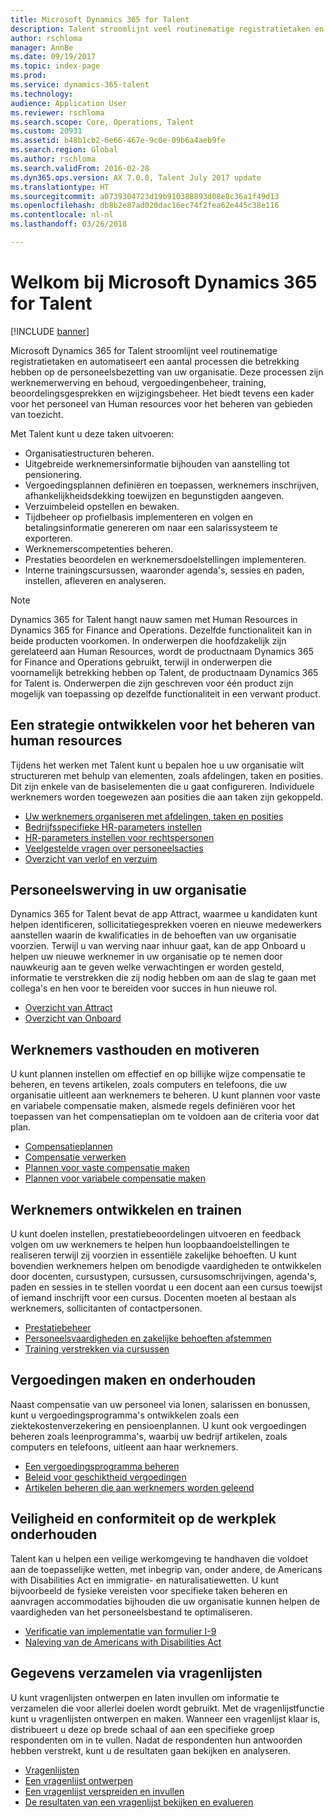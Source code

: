 ```yaml
---
title: Microsoft Dynamics 365 for Talent
description: Talent stroomlijnt veel routinematige registratietaken en automatiseert een aantal processen die betrekking hebben op de personeelsbezetting van uw organisatie. Deze processen zijn werknemerwerving en behoud, vergoedingenbeheer, training, beoordelingsgesprekken en wijzigingsbeheer.
author: rschloma
manager: AnnBe
ms.date: 09/19/2017
ms.topic: index-page
ms.prod: 
ms.service: dynamics-365-talent
ms.technology: 
audience: Application User
ms.reviewer: rschloma
ms.search.scope: Core, Operations, Talent
ms.custom: 20931
ms.assetid: b48b1cb2-6e66-467e-9c0e-09b6a4aeb9fe
ms.search.region: Global
ms.author: rschloma
ms.search.validFrom: 2016-02-28
ms.dyn365.ops.version: AX 7.0.0, Talent July 2017 update
ms.translationtype: HT
ms.sourcegitcommit: a0739304723d19b910388893d08e8c36a1f49d13
ms.openlocfilehash: db8b2e87ad020dac16ec74f2fea62e445c38e116
ms.contentlocale: nl-nl
ms.lasthandoff: 03/26/2018

---
```


# <a name="welcome-to-microsoft-dynamics-365-for-talent"></a>Welkom bij Microsoft Dynamics 365 for Talent

[!INCLUDE [banner](includes/banner.md)]

Microsoft Dynamics 365 for Talent stroomlijnt veel routinematige registratietaken en automatiseert een aantal processen die betrekking hebben op de personeelsbezetting van uw organisatie. Deze processen zijn werknemerwerving en behoud, vergoedingenbeheer, training, beoordelingsgesprekken en wijzigingsbeheer. Het biedt tevens een kader voor het personeel van Human resources voor het beheren van gebieden van toezicht.

Met Talent kunt u deze taken uitvoeren:

+ Organisatiestructuren beheren.
+ Uitgebreide werknemersinformatie bijhouden van aanstelling tot pensionering.
+ Vergoedingsplannen definiëren en toepassen, werknemers inschrijven, afhankelijkheidsdekking toewijzen en begunstigden aangeven.
+ Verzuimbeleid opstellen en bewaken.
+ Tijdbeheer op profielbasis implementeren en volgen en betalingsinformatie genereren om naar een salarissysteem te exporteren.
+ Werknemerscompetenties beheren.
+ Prestaties beoordelen en werknemersdoelstellingen implementeren.
+ Interne trainingscursussen, waaronder agenda's, sessies en paden, instellen, afleveren en analyseren.

> [!NOTE] 
> Dynamics 365 for Talent hangt nauw samen met Human Resources in Dynamics 365 for Finance and Operations. Dezelfde functionaliteit kan in beide producten voorkomen. In onderwerpen die hoofdzakelijk zijn gerelateerd aan Human Resources, wordt de productnaam Dynamics 365 for Finance and Operations gebruikt, terwijl in onderwerpen die voornamelijk betrekking hebben op Talent, de productnaam Dynamics 365 for Talent is. Onderwerpen die zijn geschreven voor één product zijn mogelijk van toepassing op dezelfde functionaliteit in een verwant product.

<a name="develop-a-strategy-for-managing-your-human-resources"></a>Een strategie ontwikkelen voor het beheren van human resources
---------------------------------------------------------

Tijdens het werken met Talent kunt u bepalen hoe u uw organisatie wilt structureren met behulp van elementen, zoals afdelingen, taken en posities. Dit zijn enkele van de basiselementen die u gaat configureren. Individuele werknemers worden toegewezen aan posities die aan taken zijn gekoppeld.

-   [Uw werknemers organiseren met afdelingen, taken en posities](departments-jobs-positions.md)
-   [Bedrijfsspecifieke HR-parameters instellen](set-up-company-specific-hr-parameters.md)
-   [HR-parameters instellen voor rechtspersonen](set-up-hr-parameters-across-legal-entities.md) 
-   [Veelgestelde vragen over personeelsacties](personnel-actions-faq.md)
-   [Overzicht van verlof en verzuim](leave-absence-overview.md)

## <a name="staffing-your-organization"></a>Personeelswerving in uw organisatie

Dynamics 365 for Talent bevat de app Attract, waarmee u kandidaten kunt helpen identificeren, sollicitatiegesprekken voeren en nieuwe medewerkers aanstellen waarin de kwalificaties in de behoeften van uw organisatie voorzien. Terwijl u van werving naar inhuur gaat, kan de app Onboard u helpen uw nieuwe werknemer in uw organisatie op te nemen door nauwkeurig aan te geven welke verwachtingen er worden gesteld, informatie te verstrekken die zij nodig hebben om aan de slag te gaan met collega's en hen voor te bereiden voor succes in hun nieuwe rol.  

- [Overzicht van Attract](attract-overview.md)
- [Overzicht van Onboard](create-onboarding-experience.md)

## <a name="retain-and-motivate-employees"></a>Werknemers vasthouden en motiveren

U kunt plannen instellen om effectief en op billijke wijze compensatie te beheren, en tevens artikelen, zoals computers en telefoons, die uw organisatie uitleent aan werknemers te beheren. U kunt plannen voor vaste en variabele compensatie maken, alsmede regels definiëren voor het toepassen van het compensatieplan om te voldoen aan de criteria voor dat plan.

-   [Compensatieplannen](compensation-plans.md)
-   [Compensatie verwerken](process-compensation.md)
-   [Plannen voor vaste compensatie maken](create-fixed-compensation-plans.md)
-   [Plannen voor variabele compensatie maken](create-variable-compensation-plans.md)

## <a name="develop-and-train-employees"></a>Werknemers ontwikkelen en trainen

U kunt doelen instellen, prestatiebeoordelingen uitvoeren en feedback volgen om uw werknemers te helpen hun loopbaandoelstellingen te realiseren terwijl zij voorzien in essentiële zakelijke behoeften. U kunt bovendien werknemers helpen om benodigde vaardigheden te ontwikkelen door docenten, cursustypen, cursussen, cursusomschrijvingen, agenda's, paden en sessies in te stellen voordat u een docent aan een cursus toewijst of iemand inschrijft voor een cursus. Docenten moeten al bestaan als werknemers, sollicitanten of contactpersonen.

-   [Prestatiebeheer](performance-management-overview.md)
-   [Personeelsvaardigheden en zakelijke behoeften afstemmen](skills.md)
-   [Training verstrekken via cursussen](courses.md)

## <a name="create-and-maintain-benefits"></a>Vergoedingen maken en onderhouden

Naast compensatie van uw personeel via lonen, salarissen en bonussen, kunt u vergoedingsprogramma's ontwikkelen zoals een ziektekostenverzekering en pensioenplannen. U kunt ook vergoedingen beheren zoals leenprogramma's, waarbij uw bedrijf artikelen, zoals computers en telefoons, uitleent aan haar werknemers.

-   [Een vergoedingsprogramma beheren](manage-benefit-program.md)
-   [Beleid voor geschiktheid vergoedingen](benefit-eligibility-policies.md)
-   [Artikelen beheren die aan werknemers worden geleend](loan-items.md)

## <a name="maintain-workplace-safety-and-compliance"></a>Veiligheid en conformiteit op de werkplek onderhouden

Talent kan u helpen een veilige werkomgeving te handhaven die voldoet aan de toepasselijke wetten, met inbegrip van, onder andere, de Americans with Disabilities Act en immigratie- en naturalisatiewetten. U kunt bijvoorbeeld de fysieke vereisten voor specifieke taken beheren en aanvragen accommodaties bijhouden die uw organisatie kunnen helpen de vaardigheden van het personeelsbestand te optimaliseren.

-   [Verificatie van implementatie van formulier I-9](../fin-and-ops/hr/localizations/noam-usa-form-i-9-verification.md)
-   [Naleving van de Americans with Disabilities Act](../fin-and-ops/hr/localizations/noam-usa-comply-ada.md)

## <a name="gather-information-using-questionnaires"></a>Gegevens verzamelen via vragenlijsten

U kunt vragenlijsten ontwerpen en laten invullen om informatie te verzamelen die voor allerlei doelen wordt gebruikt. Met de vragenlijstfunctie kunt u vragenlijsten ontwerpen en maken. Wanneer een vragenlijst klaar is, distribueert u deze op brede schaal of aan een specifieke groep respondenten om in te vullen. Nadat de respondenten hun antwoorden hebben verstrekt, kunt u de resultaten gaan bekijken en analyseren.

-   [Vragenlijsten](questionnaires.md)
-   [Een vragenlijst ontwerpen](design-questionnaires.md)
-   [Een vragenlijst verspreiden en invullen](distribute-questionnaires.md)
-   [De resultaten van een vragenlijst bekijken en evalueren](evaluate-questionnaire-results.md)

